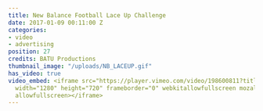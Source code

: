 ```yaml
---
title: New Balance Football Lace Up Challenge
date: 2017-01-09 00:11:00 Z
categories:
- video
- advertising
position: 27
credits: BATU Productions
thumbnail_image: "/uploads/NB_LACEUP.gif"
has_video: true
video_embed: <iframe src="https://player.vimeo.com/video/198600811?title=0&byline=0&portrait=0"
  width="1280" height="720" frameborder="0" webkitallowfullscreen mozallowfullscreen
  allowfullscreen></iframe>
---
```


